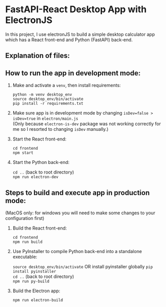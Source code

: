 # FastAPI-React Desktop App with ElectronJS 

In this project, I use electronJS to build a simple desktop calculator app which has a React front-end and Python (FastAPI) back-end. 

## Explanation of files: 

## How to run the app in development mode: 

1. Make and activate a `venv`, then install requirements: <br/>

   `python -m venv desktop_env` <br/>
   `source desktop_env/bin/activate` <br/>
   `pip install -r requirements.txt`

2. Make sure app is in development mode by changing `isDev=false > isDev=true` in `electron/main.js`<br/>
   (Only because `electron-is-dev` package was not working correctly for me so I resorted to changing `isDev` manually.)
   
4. Start the React front-end:<br/>

   `cd frontend`<br/>
   `npm start`<br/>
   
5. Start the Python back-end:

   `cd ..` (back to root directory)<br/>
   `npm run electron-dev`
   

## Steps to build and execute app in production mode: 
(MacOS only: for windows you will need to make some changes to your configuration first)

1. Build the React front-end:<br/>
   
   `cd frontend`<br/> 
   `npm run build`
   
3. Use PyInstaller to compile Python back-end into a standalone executable:<br/>

   `source desktop_env/bin/activate` OR install pyinstaller globally `pip install pyinstaller` <br/>
   `cd ..` (back to root directory) <br/>
   `npm run py-build`
   
5. Build the Electron app:<br/>

   `npm run electron-build`


